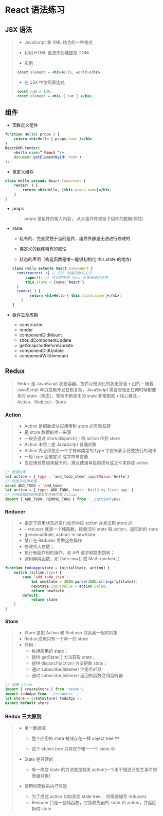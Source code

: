 # React 语法练习

## JSX 语法

> - JavaScript 和 XML 结合的一种格式
>
> - 利用 HTML 语法来创建虚拟 DOM
>
> -  实例：
>
>   ```jsx
>   const element = <h1>Hello, world!</h1>;
>   ```
>
> -  在 JSX 中使用表达式
>
>   ```jsx
>   const num = 100;
>   const element = <h1> { num } </h1>;
>   ```

## 组件

- 函数定义组件

```jsx
function Hello( props ) {
	return <h1>Hello { props.name }</h1>
}
ReactDOM.render(
	<Hello name=“ React ”/>, 	
    document.getElementById('root')
);
```

- 类定义组件

```jsx
class Hello extends React.Component {
	render( ) {
		return <h1>Hello, {this.props.name}</h1>;
	}
}
```

- props 

  >  props 是组件的输入内容， 从父组件传递给子组件的数据(属性)

- state

  - 私有的、完全受控于当前组件，组件外部是无法进行修改的

  - 类定义的组件特有的属性
  - 状态的声明（构造函数是唯一能够初始化 this.state 的地方)

  ```jsx
  class Hello extends React.Component {
  	constructor( ){ // ES6 对类的默认方法
  		super(); // 将父类中的 this 对象继承给子类
  		this.state = {name:’React’}
  	}
  	render( ) { 
          return <h1>Hello { this.state.name }</h1>; 
      }
  }
  ```

- 组件生命周期
  - constructor
  - render
  - componentDidMount
  - shouldComponentUpdate
  - getSnapshotBeforeUpdate
  - componentDidUpdate
  - componentWillUnmount

## Redux

>  Redux 是 JavaScript 状态容器，提供可预测化的状态管理
> • 目的
>   – 随着 JavaScript 单页应用开发日趋复杂，JavaScript 需要管理比任何时候都要多的 state（状态），管理不断变化的 state 非常困难
> • 核心概念
>   – Action、Reducer、Store

### Action

> - Action 是把数据从应用传到 store 的有效载荷
> - 是 store 数据的唯一来源
> - 一般会通过 store.dispatch( ) 将 action 传到 store
> - Action 本质上是 JavaScript 普通对象
> - Action 内必须使用一个字符串类型的 type 字段来表示将要执行的动作
> - 一般 type 会被定义 成字符串常量
> - 当应用规模越来越大时，建议使用单独的模块或文件来存放 action

```jsx
// 普通对象
let action = { type : ’add_todo_item’,inputValue:’hello’}
// 利用字符串常量
const ADD_TODO = ‘add_todo'
let action = { type: ADD_TODO, text: 'Build my first app' }
// 利用单独的模块或者文件来存放 Action
import { ADD_TODO, REMOVE_TODO } from '../actionTypes'
```

### Reducer

> - 指定了应用状态的变化如何响应 action 并发送到 store 的
> - – reducer 就是一个纯函数，接收旧的 state 和 action，返回新的 state
> -  (previousState, action) => newState
> -  禁止在 Reducer 里做这些操作
>   - 修改传入参数；
>   - 执行有副作用的操作，如 API 请求和路由跳转；
>   - 调用非纯函数，如 Date.now() 或 Math.random( )

```jsx
function todoApp(state = initialState, action) {
    switch (action.type) {
        case ‘add_todo_item’:
        	let newState = JSON.parse(JSON.stringify(state));
        	newState.inputValue = action.value;
        	return newState;
        default:
        	return state
    }
}
```

### Store

> - Store 是把 Action 和 Reducer 联系到一起的对象
> - Redux 应用只有一个单一的 store
> - 作用：
>   - 维持应用的 state；
>   - 提供 getState( ) 方法获取 state；
>   - 提供 dispatch(action) 方法更新 state；
>   - 通过 subscribe(listener) 注册监听器;
>   - 通过 subscribe(listener) 返回的函数注销监听器

```jsx
// 创建 store
import { createStore } from 'redux';
import todoApp from './reducers' ;
let store = createStore( todoApp );
export default store
```

### Redux 三大原则

> - 单一数据源
>
>   - 整个应用的 state 被储存在一棵 object tree 中
>
>   - 这个 object tree 只存在于唯一一个 store 中
>
> - State 是只读的
>
>   - 唯一改变 state 的方法就是触发 action(一个用于描述已发生事件的普通对象)
>
> - 使用纯函数来执行修改
>
>   - 为了描述 action 如何改变 state tree ，你需要编写 reducers
>   - Reducer 只是一些纯函数，它接收先前的 state 和 action，并返回新的 state



